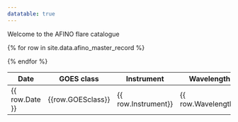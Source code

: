 ```yaml
---
datatable: true
---
```


Welcome to the AFINO flare catalogue




<table class="display">
<thead>
<tr class="header">
<th>Date</th>
<th>GOES class</th>
<th>Instrument</th>
<th>Wavelength</th>
<th>Detection</th>
<th>Period</th>
</tr>
</thead>
<tbody>

{% for row in site.data.afino_master_record %}
  <tr>
  <td> {{ row.Date }} </td>
  <td> {{row.GOESclass}}</td>
  <td> {{ row.Instrument}} </td>
  <td> {{ row.Wavelength}} </td>
  <td> {{ row.Detection}} </td>
  <td> {{ row.period }} </td>
  </tr>
{% endfor %}
</tbody>
</table>

<script>
$(document).ready(function(){
    $('table.display').DataTable( {
        paging: true,
        stateSave: true,
        searching: true
    }
        );
});
</script>


 
